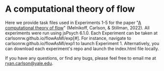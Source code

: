 # A computational theory of flow

Here we provide task files used in Experiments 1-5 for the paper "[A computational theory of flow](https://psyarxiv.com/9q3jd)" (Melnikoff, Carlson, & Stillman, 2022). All experiments were run using jsPsych 6.1.0. Each Experiment can be taken at carlsonrw.github.io/flowAsMI/exp[#]. For instance, navigate to carlsonrw.github.io/flowAsMI/exp1 to launch Experiment 1. Alternatively, you can download each experiment's repo and launch the index.html file locally.

If you have any questions, or find any bugs, please feel free to email me at ryan.carlson@yale.edu.
